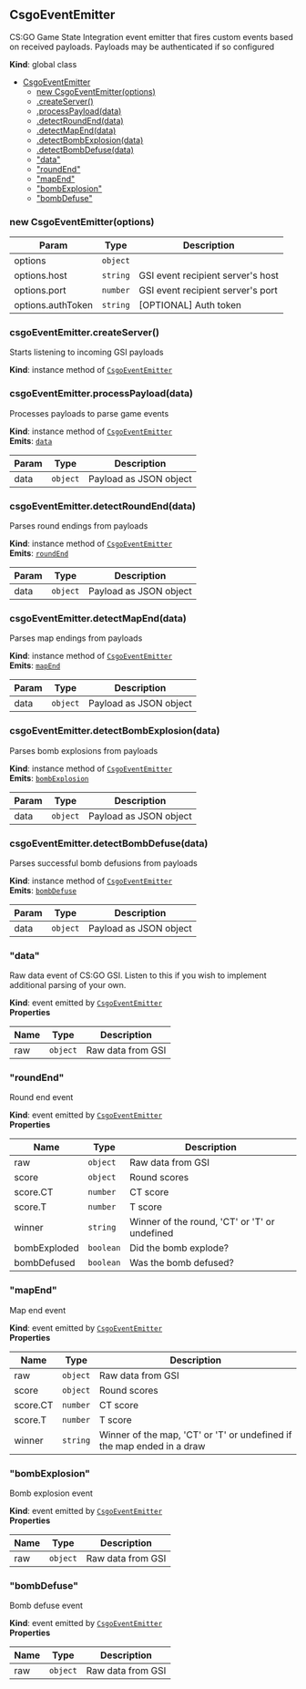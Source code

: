 <a name="CsgoEventEmitter"></a>

## CsgoEventEmitter
CS:GO Game State Integration event emitter that fires custom events based on received payloads. Payloads may be authenticated if so configured

**Kind**: global class  

* [CsgoEventEmitter](#CsgoEventEmitter)
    * [new CsgoEventEmitter(options)](#new_CsgoEventEmitter_new)
    * [.createServer()](#CsgoEventEmitter+createServer)
    * [.processPayload(data)](#CsgoEventEmitter+processPayload)
    * [.detectRoundEnd(data)](#CsgoEventEmitter+detectRoundEnd)
    * [.detectMapEnd(data)](#CsgoEventEmitter+detectMapEnd)
    * [.detectBombExplosion(data)](#CsgoEventEmitter+detectBombExplosion)
    * [.detectBombDefuse(data)](#CsgoEventEmitter+detectBombDefuse)
    * ["data"](#CsgoEventEmitter+event_data)
    * ["roundEnd"](#CsgoEventEmitter+event_roundEnd)
    * ["mapEnd"](#CsgoEventEmitter+event_mapEnd)
    * ["bombExplosion"](#CsgoEventEmitter+event_bombExplosion)
    * ["bombDefuse"](#CsgoEventEmitter+event_bombDefuse)

<a name="new_CsgoEventEmitter_new"></a>

### new CsgoEventEmitter(options)

| Param | Type | Description |
| --- | --- | --- |
| options | <code>object</code> |  |
| options.host | <code>string</code> | GSI event recipient server's host |
| options.port | <code>number</code> | GSI event recipient server's port |
| options.authToken | <code>string</code> | [OPTIONAL] Auth token |

<a name="CsgoEventEmitter+createServer"></a>

### csgoEventEmitter.createServer()
Starts listening to incoming GSI payloads

**Kind**: instance method of [<code>CsgoEventEmitter</code>](#CsgoEventEmitter)  
<a name="CsgoEventEmitter+processPayload"></a>

### csgoEventEmitter.processPayload(data)
Processes payloads to parse game events

**Kind**: instance method of [<code>CsgoEventEmitter</code>](#CsgoEventEmitter)  
**Emits**: [<code>data</code>](#CsgoEventEmitter+event_data)  

| Param | Type | Description |
| --- | --- | --- |
| data | <code>object</code> | Payload as JSON object |

<a name="CsgoEventEmitter+detectRoundEnd"></a>

### csgoEventEmitter.detectRoundEnd(data)
Parses round endings from payloads

**Kind**: instance method of [<code>CsgoEventEmitter</code>](#CsgoEventEmitter)  
**Emits**: [<code>roundEnd</code>](#CsgoEventEmitter+event_roundEnd)  

| Param | Type | Description |
| --- | --- | --- |
| data | <code>object</code> | Payload as JSON object |

<a name="CsgoEventEmitter+detectMapEnd"></a>

### csgoEventEmitter.detectMapEnd(data)
Parses map endings from payloads

**Kind**: instance method of [<code>CsgoEventEmitter</code>](#CsgoEventEmitter)  
**Emits**: [<code>mapEnd</code>](#CsgoEventEmitter+event_mapEnd)  

| Param | Type | Description |
| --- | --- | --- |
| data | <code>object</code> | Payload as JSON object |

<a name="CsgoEventEmitter+detectBombExplosion"></a>

### csgoEventEmitter.detectBombExplosion(data)
Parses bomb explosions from payloads

**Kind**: instance method of [<code>CsgoEventEmitter</code>](#CsgoEventEmitter)  
**Emits**: [<code>bombExplosion</code>](#CsgoEventEmitter+event_bombExplosion)  

| Param | Type | Description |
| --- | --- | --- |
| data | <code>object</code> | Payload as JSON object |

<a name="CsgoEventEmitter+detectBombDefuse"></a>

### csgoEventEmitter.detectBombDefuse(data)
Parses successful bomb defusions from payloads

**Kind**: instance method of [<code>CsgoEventEmitter</code>](#CsgoEventEmitter)  
**Emits**: [<code>bombDefuse</code>](#CsgoEventEmitter+event_bombDefuse)  

| Param | Type | Description |
| --- | --- | --- |
| data | <code>object</code> | Payload as JSON object |

<a name="CsgoEventEmitter+event_data"></a>

### "data"
Raw data event of CS:GO GSI. Listen to this if you wish to implement additional parsing of your own.

**Kind**: event emitted by [<code>CsgoEventEmitter</code>](#CsgoEventEmitter)  
**Properties**

| Name | Type | Description |
| --- | --- | --- |
| raw | <code>object</code> | Raw data from GSI |

<a name="CsgoEventEmitter+event_roundEnd"></a>

### "roundEnd"
Round end event

**Kind**: event emitted by [<code>CsgoEventEmitter</code>](#CsgoEventEmitter)  
**Properties**

| Name | Type | Description |
| --- | --- | --- |
| raw | <code>object</code> | Raw data from GSI |
| score | <code>object</code> | Round scores |
| score.CT | <code>number</code> | CT score |
| score.T | <code>number</code> | T score |
| winner | <code>string</code> | Winner of the round, 'CT' or 'T' or undefined |
| bombExploded | <code>boolean</code> | Did the bomb explode? |
| bombDefused | <code>boolean</code> | Was the bomb defused? |

<a name="CsgoEventEmitter+event_mapEnd"></a>

### "mapEnd"
Map end event

**Kind**: event emitted by [<code>CsgoEventEmitter</code>](#CsgoEventEmitter)  
**Properties**

| Name | Type | Description |
| --- | --- | --- |
| raw | <code>object</code> | Raw data from GSI |
| score | <code>object</code> | Round scores |
| score.CT | <code>number</code> | CT score |
| score.T | <code>number</code> | T score |
| winner | <code>string</code> | Winner of the map, 'CT' or 'T' or undefined if the map ended in a draw |

<a name="CsgoEventEmitter+event_bombExplosion"></a>

### "bombExplosion"
Bomb explosion event

**Kind**: event emitted by [<code>CsgoEventEmitter</code>](#CsgoEventEmitter)  
**Properties**

| Name | Type | Description |
| --- | --- | --- |
| raw | <code>object</code> | Raw data from GSI |

<a name="CsgoEventEmitter+event_bombDefuse"></a>

### "bombDefuse"
Bomb defuse event

**Kind**: event emitted by [<code>CsgoEventEmitter</code>](#CsgoEventEmitter)  
**Properties**

| Name | Type | Description |
| --- | --- | --- |
| raw | <code>object</code> | Raw data from GSI |

